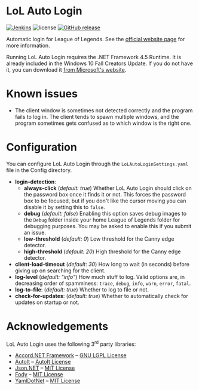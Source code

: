 # LoL Auto Login

[![Jenkins](https://img.shields.io/jenkins/s/https/ci.gnyra.com/job/LoL-Auto-Login/job/develop.svg?style=flat-square)](https://ci.gnyra.com/blue/organizations/jenkins/LoL-Auto-Login) ![license](https://img.shields.io/github/license/nicoco007/lol-auto-login.svg?style=flat-square) [![GitHub release](https://img.shields.io/github/release/nicoco007/LoL-Auto-Login.svg?style=flat-square)](https://github.com/nicoco007/LoL-Auto-Login/releases/latest)

Automatic login for League of Legends. See the [official website page](https://www.nicoco007.com/other-stuff/lol-auto-login/) for more information.

Running LoL Auto Login requires the .NET Framework 4.5 Runtime. It is already included in the Windows 10 Fall Creators Update. If you do not have it, you can download it [from Microsoft's website](https://www.microsoft.com/net/download/dotnet-framework-runtime/net452).

# Known issues
* The client window is sometimes not detected correctly and the program fails to log in. The client tends to spawn multiple windows, and the program sometimes gets confused as to which window is the right one.

# Configuration
You can configure LoL Auto Login through the `LoLAutoLoginSettings.yaml` file in the Config directory.

* **login-detection**:
  * **always-click** (*default: true*) Whether LoL Auto Login should click on the password box once it finds it or not. This forces the password box to be focused, but if you don't like the cursor moving you can disable it by setting this to `false`.
  * **debug** (*default: false*) Enabling this option saves debug images to the `Debug` folder inside your home League of Legends folder for debugging purposes. You may be asked to enable this if you submit an issue.
  * **low-threshold** (*default: 0*) Low threshold for the Canny edge detector.
  * **high-threshold** (*default: 20*) High threshold for the Canny edge detector.
* **client-load-timeout** (*default: 30*) How long to wait (in seconds) before giving up on searching for the client.
* **log-level** (*default: "info"*) How much stuff to log. Valid options are, in decreasing order of spamminess: `trace`, `debug`, `info`, `warn`, `error`, `fatal`.
* **log-to-file**: (*default: true*) Whether to log to file or not.
* **check-for-updates**: (*default: true*) Whether to automatically check for updates on startup or not.

# Acknowledgements
LoL Auto Login uses the following 3<sup>rd</sup> party libraries:
* [Accord.NET Framework](http://accord-framework.net/) &ndash; [GNU LGPL License](https://github.com/accord-net/framework/blob/development/LICENSE)
* [AutoIt](https://www.autoitscript.com) &ndash; [AutoIt License](https://www.autoitscript.com/autoit3/docs/license.htm)
* [Json.NET](https://github.com/JamesNK/Newtonsoft.Json) &ndash; [MIT License](https://github.com/JamesNK/Newtonsoft.Json/blob/master/LICENSE.md)
* [Fody](https://github.com/Fody/Fody) &ndash; [MIT License](https://github.com/Fody/Fody/blob/master/License.txt)
* [YamlDotNet](https://github.com/aaubry/YamlDotNet) &ndash; [MIT License](https://github.com/aaubry/YamlDotNet/blob/master/LICENSE)
